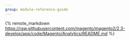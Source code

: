 ```yaml
---
group: module-reference-guide
---
```


{% remote_markdown https://raw.githubusercontent.com/magento/magento2/2.3-develop/app/code/Magento/Analytics/README.md %}